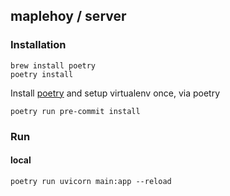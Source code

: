 ## maplehoy / server

### Installation

```shell
brew install poetry
poetry install
```
Install [poetry](https://github.com/python-poetry/poetry) and setup virtualenv once, via poetry

```shell
poetry run pre-commit install
```

### Run

#### local
```shell
poetry run uvicorn main:app --reload
```

